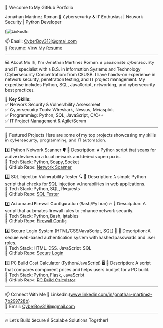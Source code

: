 👋 Welcome to My GitHub Portfolio

Jonathan Martinez Roman
🚀 Cybersecurity & IT Enthusiast | Network Security | Python Developer

[![LinkedIn](https://1drv.ms/b/c/ee874ae4d0e8207a/Ef4LDEs2JARJlIpCc-VK1zcBptnozg-kVzlPnBBkPp2HFg?e=fd9peL)

📫 Email: CyberBoy318i@gmail.com  
🔗 Resume: [View My Resume](https://onedrive.live.com/?cid=E69829ACCFD31E93&id=E69829ACCFD31E93%21se4027345e2a64be896f7d85aff5166b3&parId=root&o=OneUp)

---

💻 About Me
Hi, I'm Jonathan Martinez Roman, a passionate cybersecurity and IT specialist with a B.S. in Information Systems and Technology (Cybersecurity Concentration) from CSUSB. I have hands-on experience in network security, penetration testing, and IT project management. My expertise includes Python, SQL, JavaScript, networking, and cybersecurity best practices.

🔹 **Key Skills:**  
✅ Network Security & Vulnerability Assessment  
✅ Cybersecurity Tools: Wireshark, Nessus, Metasploit  
✅ Programming: Python, SQL, JavaScript, C/C++  
✅ IT Project Management & Agile/Scrum  

---

🚀 Featured Projects
Here are some of my top projects showcasing my skills in cybersecurity, programming, and IT automation.

1️⃣ Python Network Scanner 🛡️
🔹 Description: A Python script that scans for active devices on a local network and detects open ports.  
🔹 Tech Stack: Python, Scapy, Socket  
🔹 GitHub Repo: [Network Scanner](https://github.com/JonathanM-Roman/Python-Network-Scanner.git)

2️⃣ SQL Injection Vulnerability Tester 🔍
🔹 Description: A simple Python script that checks for SQL injection vulnerabilities in web applications.  
🔹 Tech Stack: Python, SQL, Requests  
🔹 GitHub Repo: [SQL Tester](https://github.com/JonathanM-Roman/SQL-Injection-Vulnerability-Tester.git)

3️⃣ Automated Firewall Configuration (Bash/Python) 🔥
🔹 Description: A script that automates firewall rules to enhance network security.  
🔹 Tech Stack: Python, Bash, iptables  
🔹 GitHub Repo: [Firewall Config](https://github.com/JonathanM-Roman/Automated-Firewall-Configuration-Bash-Python-.git)

4️⃣ Secure Login System (HTML/CSS/JavaScript, SQL) 🔑
🔹 Description: A secure web-based authentication system with hashed passwords and user roles.  
🔹 Tech Stack: HTML, CSS, JavaScript, SQL  
🔹 GitHub Repo: [Secure Login](https://github.com/JonathanM-Roman/Secure-Login-System-HTML-CSS-JavaScript-SQL-.git)

5️⃣ PC Build Cost Calculator (Python/JavaScript) 🖥️
🔹 Description: A script that compares component prices and helps users budget for a PC build.  
🔹 Tech Stack: Python, Flask, JavaScript  
🔹 GitHub Repo: [PC Build Calculator](https://github.com/JonathanM-Roman/PC-Build-Cost-Calculator-Python-JavaScript-.git)

---

📫 Connect With Me
💼 LinkedIn:(www.linkedin.com/in/jonathan-martinez-7b299728b)  
📩 Email: CyberBoy318i@gmail.com    

---

🔥 Let's Build Secure & Scalable Solutions Together!

